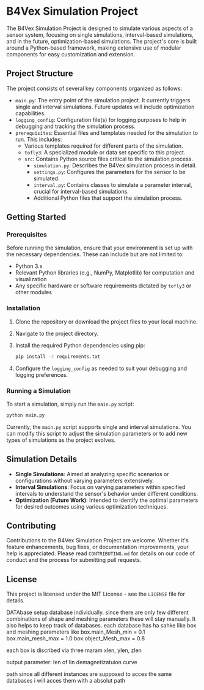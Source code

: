 
# B4Vex Simulation Project

The B4Vex Simulation Project is designed to simulate various aspects of a sensor system, focusing on single simulations, interval-based simulations, and in the future, optimization-based simulations. The project's core is built around a Python-based framework, making extensive use of modular components for easy customization and extension.

## Project Structure

The project consists of several key components organized as follows:

- `main.py`: The entry point of the simulation project. It currently triggers single and interval simulations. Future updates will include optimization capabilities.
- `logging_config`: Configuration file(s) for logging purposes to help in debugging and tracking the simulation process.
- `prerequisites`: Essential files and templates needed for the simulation to run. This includes:
  - Various templates required for different parts of the simulation.
  - `tofly3`: A specialized module or data set specific to this project.
  - `src`: Contains Python source files critical to the simulation process.
    - `simulation.py`: Describes the B4Vex simulation process in detail.
    - `settings.py`: Configures the parameters for the sensor to be simulated.
    - `interval.py`: Contains classes to simulate a parameter interval, crucial for interval-based simulations.
    - Additional Python files that support the simulation process.

## Getting Started

### Prerequisites

Before running the simulation, ensure that your environment is set up with the necessary dependencies. These can include but are not limited to:

- Python 3.x
- Relevant Python libraries (e.g., NumPy, Matplotlib) for computation and visualization
- Any specific hardware or software requirements dictated by `tofly3` or other modules

### Installation

1. Clone the repository or download the project files to your local machine.
2. Navigate to the project directory.
3. Install the required Python dependencies using pip:

   ```sh
   pip install -r requirements.txt
   ```

4. Configure the `logging_config` as needed to suit your debugging and logging preferences.

### Running a Simulation

To start a simulation, simply run the `main.py` script:

```sh
python main.py
```

Currently, the `main.py` script supports single and interval simulations. You can modify this script to adjust the simulation parameters or to add new types of simulations as the project evolves.

## Simulation Details

- **Single Simulations**: Aimed at analyzing specific scenarios or configurations without varying parameters extensively.
- **Interval Simulations**: Focus on varying parameters within specified intervals to understand the sensor's behavior under different conditions.
- **Optimization (Future Work)**: Intended to identify the optimal parameters for desired outcomes using various optimization techniques.

## Contributing

Contributions to the B4Vex Simulation Project are welcome. Whether it's feature enhancements, bug fixes, or documentation improvements, your help is appreciated. Please read `CONTRIBUTING.md` for details on our code of conduct and the process for submitting pull requests.

## License

This project is licensed under the MIT License - see the `LICENSE` file for details.




DATAbase
setup database individually. since there are only few different combinations of shape and meshing parameters these will stay manually. It also helps to keep track of databases.
each database has ha sahke like box and meshing parameters like 
box.main_Mesh_min = 0.1
box.main_mesh_max = 1.0
box.object_Mesh_max = 0.8

each box is discribed via three maram xlen, ylen, zlen

output parameter:
len of lin demagnetizatuion curve

path
since all different instances are supposed to acces the same databases i will acces them with a absolut path
